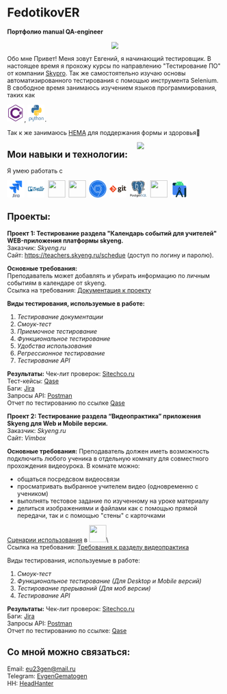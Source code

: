 # FedotikovER
**Портфолио manual QA-engineer** 

<div id="header" align="center">
  <img src="https://media.giphy.com/media/8wsIfzghzPjMmjngPW/giphy.gif" width="200" align="center"/>
</div>

Обо мне
  Привет! Меня зовут Евгений, я начинающий тестировщик. В настоящее время я прохожу курсы по направлению "Тестирование ПО" от компании [Skypro](https://sky.pro/courses/programming/qa-engineer). Так же самостоятельно изучаю основы автоматизированного тестирования с помощью инструмента Selenium. В свободное время занимаюсь изучением языков программирования, таких как <div>
    <img src="https://github.com/devicons/devicon/blob/master/icons/csharp/csharp-line.svg" title="C#" alt="C#" width="40" height="40"/>,
    <img src="https://github.com/devicons/devicon/blob/master/icons/python/python-original-wordmark.svg" title="Python" alt="Python" width="40" height="40"/>.
  </div>
  
  Так к же занимаюсь [HEMA](https://nn-hema-fencing-ekb.ru/) для поддержания формы и здоровья🤺 <div>
  <img src="https://media.giphy.com/media/v1.Y2lkPTc5MGI3NjExZzNtZHNoeTE1b2Q3eXJoeGo2MHB6MG1sMnpqeTRtbmU2ZDdlbWhuZSZlcD12MV9pbnRlcm5hbF9naWZfYnlfaWQmY3Q9Zw/AiERKpGcwARAMZNxQe/giphy.gif" width="200" align="right"/>
  </div>

## Мои навыки и технологии:
Я умею работать с &nbsp;
<div>
  <img src="https://github.com/devicons/devicon/blob/master/icons/jira/jira-original-wordmark.svg" width="40" height="40"/>&nbsp;
  <img src="https://github.com/devicons/devicon/blob/master/icons/trello/trello-plain-wordmark.svg" width="40" height="40"/>&nbsp;
  <img src="https://avatars.githubusercontent.com/u/47823040?v=4" width="40" height="40"/>&nbsp;
  <img src="https://logo-base.com/logo/miro_logo.svg" width="40" height="40"/>&nbsp;
  <img src="https://github.com/ChromeDevTools/devtools-logo/blob/master/logos/png/devtools-circle-128.png" width="40" height="40"/>&nbsp;
  <img src="https://github.com/devicons/devicon/blob/master/icons/git/git-original-wordmark.svg" width="40" height="40"/>&nbsp;
  <img src="https://github.com/devicons/devicon/blob/master/icons/postgresql/postgresql-original-wordmark.svg" width="40" height="40"/>&nbsp;
  <img src="https://github.com/gilbarbara/logos/blob/main/logos/swagger.svg" width="40" height="40"/>&nbsp; 
  <img src="https://github.com/devicons/devicon/blob/master/icons/androidstudio/androidstudio-original.svg" width="40" height="40"/>&nbsp;
</div>


## Проекты:
**Проект 1: Тестирование раздела "Календарь событий для учителей" WEB-приложения платформы skyeng.**\
Заказчик: *Skyeng.ru*\
Сайт: https://teachers.skyeng.ru/schedue (доступ по логину и паролю).

**Основные требования:**\
Преподаватель может добавлять и убирать информацию по личным событиям в календаре от skyeng.\
Ссылка на требования: [Документация к проекту](https://drive.google.com/file/d/1O5qZ84O8_Lhv3SD9QnS6VhLRt-JSfSzh/view?usp=drive_link)

**Виды тестирования, используемые в работе:**
1. *Тестирование документации*
2. *Смоук-тест*
3. *Приемочное тестирование*
4. *Функциональное тестирование*
5. *Удобства использования*
6. *Регрессионное тестирование*
7. *Тестирование API*

**Результаты:**
Чек-лит проверок: [Sitechco.ru](https://drive.google.com/file/d/1AMD493gjDeq_DbCWLNuqIHPwiY6pw9AH/view?usp=drive_link)\
Тест-кейсы: [Qase](https://app.qase.io/project/CW?view=1&suite=1&case=3)\
Баги: [Jira](https://docs.google.com/document/d/1owocqInqKL1MQD82bFDzWc6C__wzMqQs/edit?usp=drive_link&ouid=117107343559633370026&rtpof=true&sd=true)\
Запросы API: [Postman](https://drive.google.com/file/d/1bKN565mD_KjWsBVJ1KfK4UqhMSyvIcBl/view?usp=drive_link)\
Отчет по тестированию по ссылке [Qase](https://drive.google.com/file/d/1I6OhG8JXEwDEGJnc_tm0BAApfPpPB63V/view?usp=drive_link)

**Проект 2: Тестирование раздела “Видеопрактика” приложения Skyeng для Web и Mobile версии.**\
Заказчик: *Skyeng.ru*\
Сайт: *Vimbox*

**Основные требования:**
Преподаватель должен иметь возможность подключить любого ученика в отдельную комнату для совместного прохождения видеоурока.
В комнате можно:
- общаться посредсвом видеосвязи
- просматривать выбранное учителем видео (одновременно с учеником)
- выполнять тестовое задание по изученному на уроке материалу
- делиться изображениями и файлами как с помощью прямой передачи, так и с помощью "стены" с карточками
 
[Сценарии использования](https://drive.google.com/file/d/1WpMK5otT39l1YGqYoPlmddiqKuES_knh/view?usp=drive_link) в <img src="https://logo-base.com/logo/miro_logo.svg" width="40" height="40"/>\  
Ссылка на требования:  [Требования к разделу видеопрактика](https://drive.google.com/file/d/1QtrHXECSsUr4oaSNSqhPdtHPn1DytGCV/view?usp=drive_link) 

Виды тестирования, используемые в работе:
1. *Смоук-тест*
2. *Функциональное тестирование (Для Desktop и Mobile версий)*
3. *Тестирование прерываний (Для моб версии)*
4. *Тестирование API*

**Результаты:**
Чек-лит проверок: [Sitechco.ru](https://drive.google.com/file/d/1KsyMD7EbpoydZzryzfSMwyUxO5XuB6je/view?usp=drive_link)\
Баги: [Jira](https://docs.google.com/document/d/1EA_zSDc_DNVorJ1fYGFVyv1_PeSf_Plm/edit?usp=drive_link&ouid=117107343559633370026&rtpof=true&sd=true)\
Запросы API: [Postman](https://drive.google.com/file/d/1JQmhQNPSLEOfzyX5Cdibl5Uwkp6qf8UJ/view?usp=drive_link)\
Отчет по тестированию по ссылке: [Qase](https://drive.google.com/file/d/1nii2ZI8zZx19HuXHNoofnu2uiCRwz6E2/view?usp=drive_link)

## Со мной можно связаться:
Email: eu23gen@mail.ru\
Telegram: [EvgenGematogen](https://t.me/EvgenGematogen)\
HH: [HeadHanter](https://ekaterinburg.hh.ru/resume/68852f1bff05f5f9290039ed1f715065387156)
